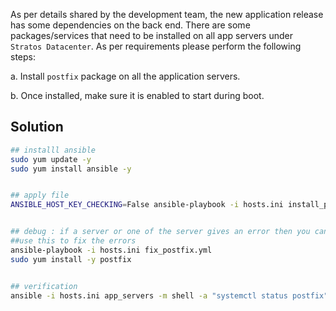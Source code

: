 As per details shared by the development team, the new application release has some dependencies on the back end. There are some packages/services that need to be installed on all app servers under `Stratos Datacenter`. As per requirements please perform the following steps:


a. Install `postfix` package on all the application servers.

b. Once installed, make sure it is enabled to start during boot.

## Solution
```bash
## installl ansible
sudo yum update -y
sudo yum install ansible -y


## apply file
ANSIBLE_HOST_KEY_CHECKING=False ansible-playbook -i hosts.ini install_postfix.yml


## debug : if a server or one of the server gives an error then you can ssh into it and install postfix manually
##use this to fix the errors 
ansible-playbook -i hosts.ini fix_postfix.yml
sudo yum install -y postfix


## verification
ansible -i hosts.ini app_servers -m shell -a "systemctl status postfix"
